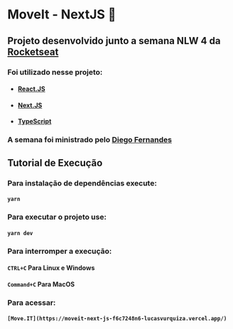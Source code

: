 # MoveIt - NextJS :muscle:

## Projeto desenvolvido junto a semana NLW 4 da [Rocketseat](https://rocketseat.com.br/)

### Foi utilizado nesse projeto:

* #### [React.JS](https://pt-br.reactjs.org/)

* #### [Next.JS](https://nextjs.org/)

* #### [TypeScript](https://www.typescriptlang.org/)

### A semana foi ministrado pelo [Diego Fernandes](https://github.com/diego3g)



## Tutorial de Execução

### Para instalação de dependências execute:

#### `yarn`

### Para executar o projeto use:

#### `yarn dev`

### Para interromper a execução:

#### `CTRL+C` Para Linux e Windows
#### `Command+C` Para MacOS

### Para acessar:

#### `[Move.IT](https://moveit-next-js-f6c7248n6-lucasvurquiza.vercel.app/)`
